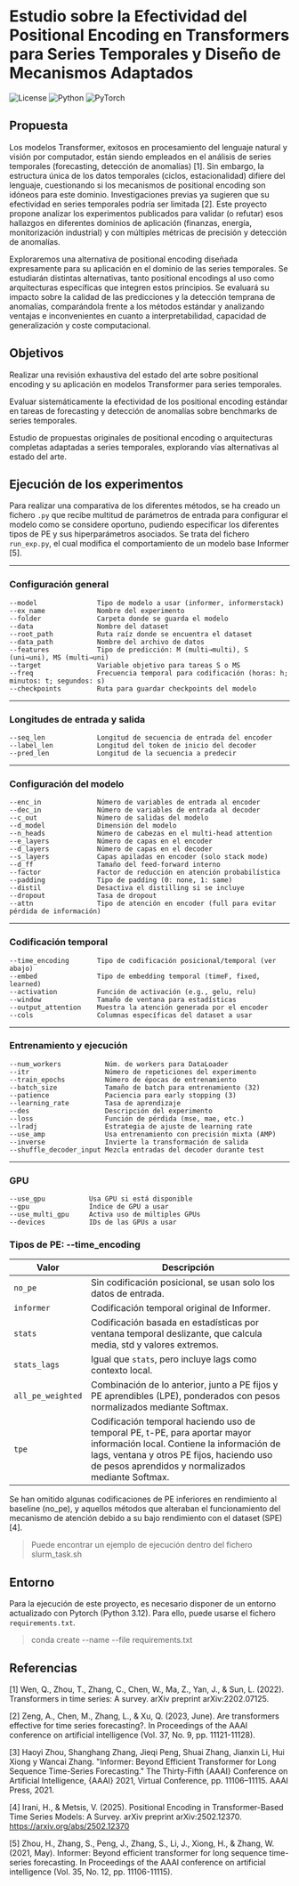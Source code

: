 # Estudio sobre la Efectividad del Positional Encoding en Transformers para Series Temporales y Diseño de Mecanismos Adaptados

![License](https://img.shields.io/badge/license-Apache%202.0-orange.svg?style=for-the-badge)
![Python](https://img.shields.io/badge/python-3670A0?style=for-the-badge&logo=python&logoColor=ffdd54)
![PyTorch](https://img.shields.io/badge/PyTorch-%23EE4C2C.svg?style=for-the-badge&logo=PyTorch&logoColor=white)

## Propuesta
Los modelos Transformer, exitosos en procesamiento del lenguaje natural y visión por computador, están siendo empleados en el análisis de series temporales (forecasting, detección de anomalías) [1]. Sin embargo, la estructura única de los datos temporales (ciclos, estacionalidad) difiere del lenguaje, cuestionando si los mecanismos de positional encoding son idóneos para este dominio. Investigaciones previas ya sugieren que su efectividad en series temporales podría ser limitada [2]. Este proyecto propone analizar los experimentos publicados para validar (o refutar) esos hallazgos en diferentes dominios de aplicación (finanzas, energía, monitorización industrial) y con múltiples métricas de precisión y detección de anomalías.

Exploraremos una alternativa de positional encoding diseñada expresamente para su aplicación en el dominio de las series temporales. Se estudiarán distintas alternativas, tanto positional encodings al uso como arquitecturas específicas que integren estos principios. Se evaluará su impacto sobre la calidad de las predicciones y la detección temprana de anomalías, comparándola frente a los métodos estándar y analizando ventajas e inconvenientes en cuanto a interpretabilidad, capacidad de generalización y coste computacional.


## Objetivos

Realizar una revisión exhaustiva del estado del arte sobre positional encoding y su aplicación en modelos Transformer para series temporales.

Evaluar sistemáticamente la efectividad de los positional encoding estándar en tareas de forecasting y detección de anomalías sobre benchmarks de series temporales.

Estudio de propuestas originales de positional encoding o arquitecturas completas adaptadas a series temporales, explorando vías alternativas al estado del arte.


## Ejecución de los experimentos

Para realizar una comparativa de los diferentes métodos, se ha creado un fichero `.py` que recibe multitud de parámetros de entrada para configurar el modelo como se considere oportuno, pudiendo especificar los diferentes tipos de PE y sus hiperparámetros asociados.
Se trata del fichero `run_exp.py`, el cual modifica el comportamiento de un modelo base Informer [5].

---

### Configuración general

```
--model               Tipo de modelo a usar (informer, informerstack)
--ex_name             Nombre del experimento
--folder              Carpeta donde se guarda el modelo
--data                Nombre del dataset
--root_path           Ruta raíz donde se encuentra el dataset
--data_path           Nombre del archivo de datos
--features            Tipo de predicción: M (multi→multi), S (uni→uni), MS (multi→uni)
--target              Variable objetivo para tareas S o MS
--freq                Frecuencia temporal para codificación (horas: h; minutos: t; segundos: s)
--checkpoints         Ruta para guardar checkpoints del modelo
```

---

### Longitudes de entrada y salida

```
--seq_len             Longitud de secuencia de entrada del encoder
--label_len           Longitud del token de inicio del decoder
--pred_len            Longitud de la secuencia a predecir
```

---

### Configuración del modelo

```
--enc_in              Número de variables de entrada al encoder
--dec_in              Número de variables de entrada al decoder
--c_out               Número de salidas del modelo
--d_model             Dimensión del modelo
--n_heads             Número de cabezas en el multi-head attention
--e_layers            Número de capas en el encoder
--d_layers            Número de capas en el decoder
--s_layers            Capas apiladas en encoder (solo stack mode)
--d_ff                Tamaño del feed-forward interno
--factor              Factor de reducción en atención probabilística
--padding             Tipo de padding (0: none, 1: same)
--distil              Desactiva el distilling si se incluye
--dropout             Tasa de dropout
--attn                Tipo de atención en encoder (full para evitar pérdida de información)
```

---

### Codificación temporal

```
--time_encoding       Tipo de codificación posicional/temporal (ver abajo)
--embed               Tipo de embedding temporal (timeF, fixed, learned)
--activation          Función de activación (e.g., gelu, relu)
--window              Tamaño de ventana para estadísticas
--output_attention    Muestra la atención generada por el encoder
--cols                Columnas específicas del dataset a usar
```

---

### Entrenamiento y ejecución

```
--num_workers           Núm. de workers para DataLoader
--itr                   Número de repeticiones del experimento
--train_epochs          Número de épocas de entrenamiento
--batch_size            Tamaño de batch para entrenamiento (32)
--patience              Paciencia para early stopping (3)
--learning_rate         Tasa de aprendizaje
--des                   Descripción del experimento
--loss                  Función de pérdida (mse, mae, etc.)
--lradj                 Estrategia de ajuste de learning rate
--use_amp               Usa entrenamiento con precisión mixta (AMP)
--inverse               Invierte la transformación de salida
--shuffle_decoder_input Mezcla entradas del decoder durante test
```

---

### GPU

```
--use_gpu           Usa GPU si está disponible
--gpu               Índice de GPU a usar
--use_multi_gpu     Activa uso de múltiples GPUs
--devices           IDs de las GPUs a usar
```

### Tipos de PE: --time_encoding

| Valor             | Descripción                                                       |
|-------------------|------------------------------------------------------------------|
| `no_pe`           | Sin codificación posicional, se usan solo los datos de entrada.      |
| `informer`        | Codificación temporal original de Informer.|
| `stats`           | Codificación basada en estadísticas por ventana temporal deslizante, que calcula media, std y valores extremos.        |
| `stats_lags`      | Igual que `stats`, pero incluye lags como contexto local.    |
| `all_pe_weighted` | Combinación de lo anterior, junto a PE fijos y PE aprendibles (LPE), ponderados con pesos normalizados mediante Softmax.   |
| `tpe`             | Codificación temporal haciendo uso de temporal PE, t-PE, para aportar mayor información local. Contiene la información de lags, ventana y otros PE fijos, haciendo uso de pesos aprendidos y normalizados mediante Softmax. |

Se han omitido algunas codificaciones de PE inferiores en rendimiento al baseline (no_pe), y aquellos métodos que alteraban el funcionamiento del mecanismo de atención debido a su bajo rendimiento con el dataset (SPE) [4].

> Puede encontrar un ejemplo de ejecución dentro del fichero slurm_task.sh


## Entorno

Para la ejecución de este proyecto, es necesario disponer de un entorno actualizado con Pytorch (Python 3.12). Para ello, puede usarse el fichero `requirements.txt`.

> conda create --name <env> --file requirements.txt


## Referencias

[1] Wen, Q., Zhou, T., Zhang, C., Chen, W., Ma, Z., Yan, J., & Sun, L. (2022). Transformers in time series: A survey. arXiv preprint arXiv:2202.07125.

[2] Zeng, A., Chen, M., Zhang, L., & Xu, Q. (2023, June). Are transformers effective for time series forecasting?. In Proceedings of the AAAI conference on artificial intelligence (Vol. 37, No. 9, pp. 11121-11128).

[3] Haoyi Zhou, Shanghang Zhang, Jieqi Peng, Shuai Zhang, Jianxin Li, Hui Xiong y Wancai Zhang. "Informer: Beyond Efficient Transformer for Long Sequence Time-Series Forecasting." The Thirty-Fifth {AAAI} Conference on Artificial Intelligence, {AAAI} 2021, Virtual Conference, pp. 11106–11115. AAAI Press, 2021.

[4] Irani, H., & Metsis, V. (2025). Positional Encoding in Transformer-Based Time Series Models: A Survey. arXiv preprint arXiv:2502.12370. https://arxiv.org/abs/2502.12370

[5] Zhou, H., Zhang, S., Peng, J., Zhang, S., Li, J., Xiong, H., & Zhang, W. (2021, May). Informer: Beyond efficient transformer for long sequence time-series forecasting. In Proceedings of the AAAI conference on artificial intelligence (Vol. 35, No. 12, pp. 11106-11115).